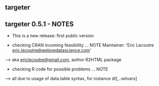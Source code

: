 ## targeter

## targeter 0.5.1 - NOTES

* This is a new release: first public version

* checking CRAN incoming feasibility ... NOTE
Maintainer: 'Eric Lecoutre <eric.lecoutre@welovedatascience.com>'

--> aka ericlecoutre@gmail.com, author R2HTML package

* checking R code for possible problems ... NOTE

--> all due to usage of data.table syntax, for instance dt[,..selvars]


